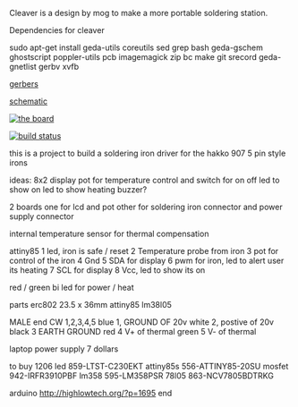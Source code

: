 Cleaver is a design by mog to make a more portable soldering station.

Dependencies for cleaver

sudo apt-get install geda-utils coreutils sed grep bash geda-gschem ghostscript poppler-utils pcb imagemagick zip bc make git srecord geda-gnetlist gerbv xvfb

[gerbers](http://artifacts.meatstand.com/cleaver/gerbers.zip)

[schematic](http://artifacts.meatstand.com/cleaver/schematic.png)

[![the board](http://artifacts.meatstand.com/cleaver/board.png)](http://artifacts.meatstand.com/cleaver/board.png)

[![build status](http://ci.meatstand.com/projects/5/status.png?ref=master)](http://ci.meatstand.com/projects/5?ref=master)


this is a project to build a soldering iron driver for the hakko 907 5 pin style irons


ideas:
8x2 display
pot for temperature control and switch for on off
led to show on
led to show heating
buzzer?

2 boards one for lcd and pot other for soldering iron connector and power supply connector

internal temperature sensor for thermal compensation


attiny85
1 led, iron is safe / reset
2 Temperature probe from iron
3 pot for control of the iron
4 Gnd
5 SDA for display
6 pwm for iron, led to alert user its heating
7 SCL for display
8 Vcc, led to show its on



red / green bi led for power / heat


parts
erc802 23.5 x 36mm
attiny85
lm38l05




MALE end 
CW 1,2,3,4,5
blue	1, GROUND OF 20v
white	2, postive of 20v
black	3 EARTH GROUND
red	4 V+ of thermal
green	5 V- of thermal

laptop power supply 7 dollars

to buy
1206 led 859-LTST-C230EKT
attiny85s 556-ATTINY85-20SU
mosfet 942-IRFR3910PBF
lm358  595-LM358PSR 
78l05   863-NCV7805BDTRKG 

arduino http://highlowtech.org/?p=1695 end 
